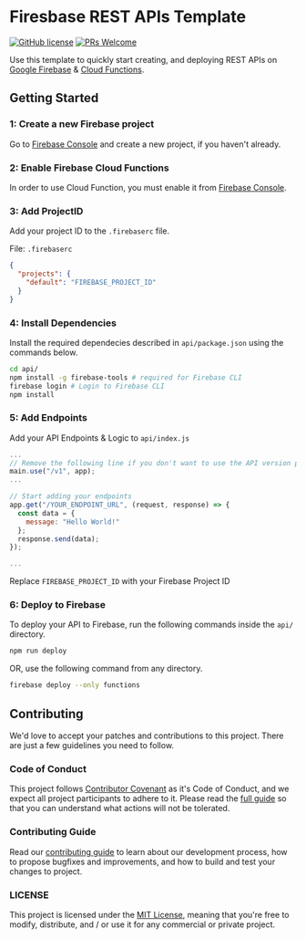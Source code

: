 # Firesbase REST APIs Template

[![GitHub license](https://img.shields.io/badge/license-MIT-blue.svg)](./LICENSE) [![PRs Welcome](https://img.shields.io/badge/PRs-welcome-brightgreen.svg)](./CONTRIBUTING.md)

Use this template to quickly start creating, and deploying REST APIs on [Google Firebase](https://firebase.google.com) & [Cloud Functions](https://firebase.google.com/products/functions).

## Getting Started

### **1**: Create a new Firebase project

Go to [Firebase Console](https://console.firebase.google.com) and create a new project, if you haven't already.

### **2**: Enable Firebase Cloud Functions

In order to use Cloud Function, you must enable it from [Firebase Console](https://console.firebase.google.com).

### **3**: Add ProjectID

Add your project ID to the `.firebaserc` file.

File: `.firebaserc`

```json
{
  "projects": {
    "default": "FIREBASE_PROJECT_ID"
  }
}
```

### **4**: Install Dependencies

Install the required dependecies described in `api/package.json` using the commands below.

```sh
cd api/
npm install -g firebase-tools # required for Firebase CLI
firebase login # Login to Firebase CLI
npm install
```

### **5**: Add Endpoints

Add your API Endpoints & Logic to `api/index.js`

```js
...
// Remove the following line if you don't want to use the API version prefix
main.use("/v1", app);
...

// Start adding your endpoints
app.get("/YOUR_ENDPOINT_URL", (request, response) => {
  const data = {
    message: "Hello World!"
  };
  response.send(data);
});

...
```

Replace `FIREBASE_PROJECT_ID` with your Firebase Project ID

### **6**: Deploy to Firebase

To deploy your API to Firebase, run the following commands inside the `api/` directory.

```sh
npm run deploy
```

OR, use the following command from any directory.

```sh
firebase deploy --only functions
```

## Contributing

We'd love to accept your patches and contributions to this project. There are just a few guidelines you need to follow.

### Code of Conduct

This project follows [Contributor Covenant](https://www.contributor-covenant.org/)
as it's Code of Conduct, and we expect all project participants to adhere to it.
Please read the [full guide](./CODE_OF_CONDUCT.md) so that you can understand
what actions will not be tolerated.

### Contributing Guide

Read our [contributing guide](./CONTRIBUTING.md) to learn about our development process, how to propose bugfixes and improvements, and how to build and test your changes to project.

### LICENSE

This project is licensed under the [MIT License](./LICENSE), meaning that you're free to modify, distribute, and / or use it for any commercial or private project.
